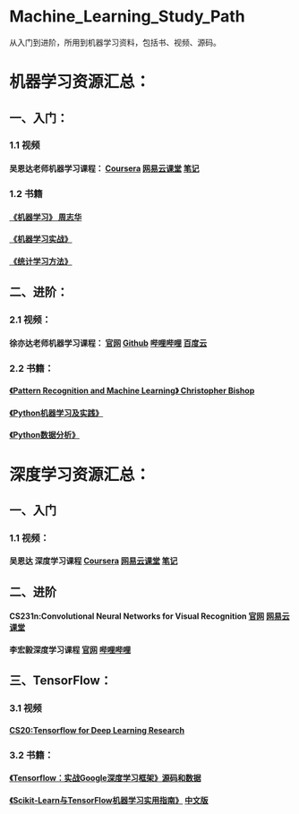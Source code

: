 # Machine_Learning_Study_Path
从入门到进阶，所用到机器学习资料，包括书、视频、源码。

# 机器学习资源汇总：

## 一、入门：
### 1.1 视频
#### 吴恩达老师机器学习课程： [Coursera](https://www.coursera.org/learn/machine-learning)  [网易云课堂](http://study.163.com/course/introduction/1004570029.htm?courseId=1004570029)  [笔记](https://github.com/linxid/Machine_Learning_Study_Path/tree/master/%E7%AC%94%E8%AE%B0/%E5%90%B4%E6%81%A9%E8%BE%BE%E6%9C%BA%E5%99%A8%E5%AD%A6%E4%B9%A0%E7%AC%94%E8%AE%B0)  

### 1.2 书籍
#### [《机器学习》 周志华](https://book.douban.com/subject/26708119/)  
#### [《机器学习实战》](https://book.douban.com/subject/24703171/)  
#### [《统计学习方法》](https://book.douban.com/subject/10590856/)

## 二、进阶：

### 2.1 视频：

#### 徐亦达老师机器学习课程： [官网](https://www.uts.edu.au/staff/yida.xu)   [Github](https://github.com/roboticcam/machine-learning-notes)  [哔哩哔哩](https://www.bilibili.com/video/av12802062?p=2)  [百度云](https://pan.baidu.com/s/1PW0vuhHgMg3xAWRSoHoXbw#list/path=%2F)

### 2.2 书籍：
#### [《Pattern Recognition and Machine Learning》 Christopher Bishop](https://book.douban.com/subject/2061116/)
#### [《Python机器学习及实践》](https://book.douban.com/subject/26886337/)  
#### [《Python数据分析》](https://book.douban.com/subject/26274624/)  

# 深度学习资源汇总：
## 一、入门
### 1.1 视频：
#### 吴恩达 深度学习课程 [Coursera](https://www.coursera.org/specializations/deep-learning)   [网易云课堂](http://mooc.study.163.com/smartSpec/detail/1001319001.htm) [笔记](http://www.ai-start.com/dl2017/)


## 二、进阶
#### CS231n:Convolutional Neural Networks for Visual Recognition [官网](http://cs231n.stanford.edu/)  [网易云课堂](http://study.163.com/course/introduction/1003223001.hm)
#### 李宏毅深度学习课程 [官网](http://speech.ee.ntu.edu.tw/~tlkagk/courses.html) [哔哩哔哩](https://www.bilibili.com/video/av9770302/)

## 三、TensorFlow：

### 3.1 视频
#### [CS20:Tensorflow for Deep Learning Research](https://web.stanford.edu/class/cs20si/)

### 3.2 书籍：
#### [《Tensorflow：实战Google深度学习框架》](https://book.douban.com/subject/26976457/)[源码和数据](https://github.com/caicloud/tensorflow-tutorial)
#### [《Scikit-Learn与TensorFlow机器学习实用指南》](http://item.jd.com/12241590.html) [中文版](https://github.com/apachecn/hands_on_Ml_with_Sklearn_and_TF)
